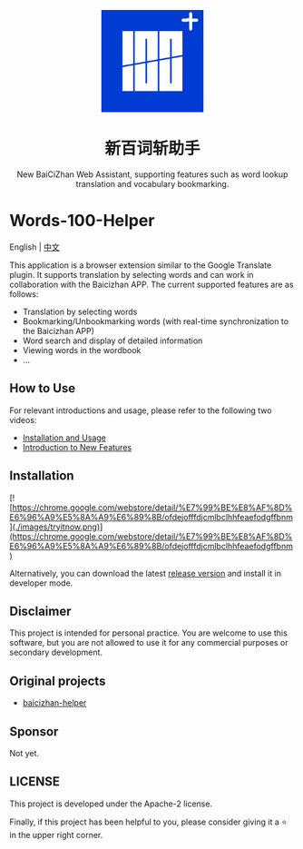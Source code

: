 <p align="center">
  <img width="180" src="./public/icon.png" alt="新百词斩助手">
  <h1 align="center">新百词斩助手</h1>
  <p align="center">New BaiCiZhan Web Assistant, supporting features such as word lookup translation and vocabulary bookmarking.</p>
</p>

# Words-100-Helper

English | [中文](./README-zh.md)

This application is a browser extension similar to the Google Translate plugin. It supports translation by selecting words and can work in collaboration with the Baicizhan APP. The current supported features are as follows:

- Translation by selecting words
- Bookmarking/Unbookmarking words (with real-time synchronization to the Baicizhan APP)
- Word search and display of detailed information
- Viewing words in the wordbook
- ...

## How to Use

For relevant introductions and usage, please refer to the following two videos:

- [Installation and Usage](https://www.bilibili.com/video/BV1QG411P7Es/)
- [Introduction to New Features](https://www.bilibili.com/video/BV1zj411Z7LM/)

## Installation

[![https://chrome.google.com/webstore/detail/%E7%99%BE%E8%AF%8D%E6%96%A9%E5%8A%A9%E6%89%8B/ofdejofffdjcmlbclhhfeaefodgffbnm](./images/tryitnow.png)](https://chrome.google.com/webstore/detail/%E7%99%BE%E8%AF%8D%E6%96%A9%E5%8A%A9%E6%89%8B/ofdejofffdjcmlbclhhfeaefodgffbnm)

Alternatively, you can download the latest [release version](https://github.com/honwhy/words-100-helper/releases/latest) and install it in developer mode.

## Disclaimer

This project is intended for personal practice. You are welcome to use this software, but you are not allowed to use it for any commercial purposes or secondary development.

## Original projects

- [baicizhan-helper](https://github.com/marmot-z/baicizhan-helper)

## Sponsor

Not yet.

## LICENSE

This project is developed under the Apache-2 license.

Finally, if this project has been helpful to you, please consider giving it a ⭐ in the upper right corner.
